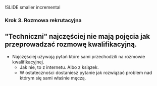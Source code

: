 !SLIDE smaller incremental

### Krok 3. Rozmowa rekrutacyjna  ###
## "Techniczni" najczęściej nie mają pojęcia jak przeprowadzać rozmowę kwalifikacyjną. ##

- Najczęściej używają pytań które sami przechodzili na rozmowie kwalifikacyjnej.
    * Jak nie, to  z internetu. Albo z ksiązek.
    * W ostateczności dostaniesz pytanie jak rozwiązać problem nad którym się sami właśnie męczą.
